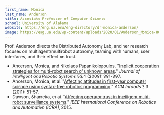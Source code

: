 ```yaml
---
first_name: Monica  
last_name: Anderson
title: Associate Professor of Computer Science
school: University of Alabama
website: https://eng.ua.edu/eng-directory/dr-monica-anderson/
image: https://eng.ua.edu/wp-content/uploads/2020/01/Anderson_Monica-800x1000-1.jpg
---
```

Prof. Anderson directs the Distributed Autonomy Lab, and her research focuses on multiagent/multirobot autonomy, teaming with humans, user interfaces, and their effect on trust.
* Anderson, Monica, and Nikolaos Papanikolopoulos. "[Implicit cooperation strategies for multi-robot search of unknown areas](https://link.springer.com/article/10.1007/s10846-008-9242-5)." _Journal of Intelligent and Robotic Systems_ 53.4 (2008): 381-397.
* Anderson, Monica, et al. "[Affecting attitudes in first-year computer science using syntax-free robotics programming](https://dl.acm.org/doi/10.1145/2003616.2003635)." _ACM Inroads_ 2.3 (2011): 51-57.
* Dawson, Shameka, et al. "[Affecting operator trust in intelligent multi-robot surveillance systems](https://ieeexplore.ieee.org/abstract/document/7139654)." _IEEE International Conference on Robotics and Automation (ICRA)_, 2015.
